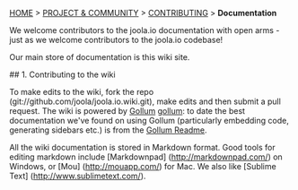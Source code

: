 <a name="top" />

[HOME](Home) > [PROJECT & COMMUNITY](project-and-community) > [CONTRIBUTING](Contributing) > **Documentation**

We welcome contributors to the joola.io documentation with open arms - just as we welcome contributors to the joola.io codebase!

Our main store of documentation is this wiki site.

<a name="wiki" />
## 1. Contributing to the wiki

To make edits to the wiki, fork the repo (git://github.com/joola/joola.io.wiki.git), make edits and then submit a pull request.
The wiki is powered by [Gollum] [gollum]: to date the best documentation we've found on using Gollum (particularly embedding code, generating sidebars etc.) is from the [Gollum Readme][gollum-readme].

All the wiki documentation is stored in Markdown format. Good tools for editing markdown include [Markdownpad] (http://markdownpad.com/) on Windows, or [Mou] (http://mouapp.com/) for Mac.
We also like [Sublime Text] (http://www.sublimetext.com/).

[gollum-readme]: https://github.com/github/gollum/blob/master/README.md
[gollum]: https://github.com/github/gollum
